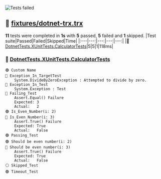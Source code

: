 ![Tests failed](https://img.shields.io/badge/tests-5%20passed%2C%205%20failed%2C%201%20skipped-critical)
## 🔴 <a id="user-content-r0" href="#r0">fixtures/dotnet-trx.trx</a>
**11** tests were completed in **1s** with **5** passed, **5** failed and **1** skipped.
|Test suite|Passed|Failed|Skipped|Time|
|:---|---:|---:|---:|---:|
|🔴 [DotnetTests.XUnitTests.CalculatorTests](#r0s0)|5|5|1|118ms|
### 🔴 <a id="user-content-r0s0" href="#r0s0">DotnetTests.XUnitTests.CalculatorTests</a>
```
🟢 Custom Name
🔴 Exception_In_TargetTest
	System.DivideByZeroException : Attempted to divide by zero.
🔴 Exception_In_Test
	System.Exception : Test
🔴 Failing_Test
	Assert.Equal() Failure
	Expected: 3
	Actual:   2
🟢 Is_Even_Number(i: 2)
🔴 Is_Even_Number(i: 3)
	Assert.True() Failure
	Expected: True
	Actual:   False
🟢 Passing_Test
🟢 Should be even number(i: 2)
🔴 Should be even number(i: 3)
	Assert.True() Failure
	Expected: True
	Actual:   False
⚪ Skipped_Test
🟢 Timeout_Test
```